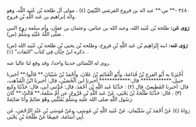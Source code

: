 ٣٤٨٠ -** س:** عبد اله بن فروخ القرشي التَّيْمِيّ (٤) ، مولى آل طلحة بْن عُبَيد اللَّه، وهو والد إبراهيم بن عَبد اللَّهِ بْنِ فروخ.

**رَوَى عَن:** طلحة بْن عُبَيد الله، وعبد الله بن عباس، وعثمان بن عفان، وأم سلمة زوج النبي صَلَّى اللَّهُ عَلَيْهِ وسَلَّمَ (س) .

**رَوَى عَنه:** ابنه إِبْرَاهِيم بْن عَبد اللَّهِ بْنِ فروخ، وطلحة بْن يحيى بْن طلحة بْن عُبَيد الله (س) .ذكره ابنُ حِبَّان فِي كتاب "الثقات" (١) .

روى له النَّسَائي حديثا واحدا، وقد وقع لنا عاليا عنه.

أَخْبَرَنَا به أَبُو الفرج بْنُ قُدَامَةَ، وأَبُو الْغَنَائِمِ بْنُ عَلانَ، وأَحْمَدُ بْنُ شَيْبَانَ،** قَالُوا:** أخبرنا حنبل،************ قال:************ أخبرنا ابن الْحُصَيْنِ، قال: أخبرنا ابْنُ الْمُذْهِب، قال: أخبرنا القَطِيعِيّ، قال (٢) : حَدَّثَنَا عَبد اللَّهِ بْن أَحْمَدَ، قال: حَدَّثني أبي، قال: حَدَّثَنَا وكيع (٣) ، قال: حَدَّثَنَا طَلْحَةُ بْنُ يَحْيَى، عَنْ عَبد اللَّهِ بْنِ فَرَّوخَ، عن أُمِّ سَلَمَةَ،** قَالَتْ:** كَانَ رَسُول اللَّهِ صلى الله عليه وسَلَّمَ يُقَبِّلُنِي وهُوَ صَائِمٌ وأَنَا صَائِمَةٌ.

رَوَاهُ (٤) عَنْ أَحْمَدَ بْنِ سُلَيْمان، عَنْ عُبَيد اللَّهِ بْنِ مُوسَى، وعَنْ مُوسَى بْنِ عَبْدِ الرَّحْمَنِ، عَن أَبِي أُسَامَةَ، جَمِيعًا عَنْ طَلْحَةَ بْنِ يَحْيَى.